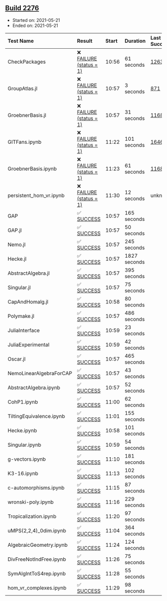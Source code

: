 ## [Build 2276](https://oscarci.mathematik.uni-kl.de/job/oscar-stable/2276/)

* Started on: 2021-05-21
* Ended on: 2021-05-21

| Test Name    | Result | Start | Duration | Last Success | First Failure |
|:-------------|:-------|:------|:---------|:-------------|:--------------|
| CheckPackages | ❌ [FAILURE (status = 1)](https://oscarci.mathematik.uni-kl.de/job/oscar-stable/2276/artifact/logs/build-2276/CheckPackages.log) | 10:56 | 61 seconds | [1263](https://oscarci.mathematik.uni-kl.de/job/oscar-stable/1263/) | [1264](https://oscarci.mathematik.uni-kl.de/job/oscar-stable/1264/) |
| GroupAtlas.jl | ❌ [FAILURE (status = 1)](https://oscarci.mathematik.uni-kl.de/job/oscar-stable/2276/artifact/logs/build-2276/GroupAtlas.jl.log) | 10:57 | 3 seconds | [871](https://oscarci.mathematik.uni-kl.de/job/oscar-stable/871/) | [872](https://oscarci.mathematik.uni-kl.de/job/oscar-stable/872/) |
| GroebnerBasis.jl | ❌ [FAILURE (status = 1)](https://oscarci.mathematik.uni-kl.de/job/oscar-stable/2276/artifact/logs/build-2276/GroebnerBasis.jl.log) | 10:57 | 31 seconds | [1168](https://oscarci.mathematik.uni-kl.de/job/oscar-stable/1168/) | [1169](https://oscarci.mathematik.uni-kl.de/job/oscar-stable/1169/) |
| GITFans.ipynb | ❌ [FAILURE (status = 1)](https://oscarci.mathematik.uni-kl.de/job/oscar-stable/2276/artifact/logs/build-2276/GITFans.ipynb.log) | 11:22 | 101 seconds | [1646](https://oscarci.mathematik.uni-kl.de/job/oscar-stable/1646/) | [1647](https://oscarci.mathematik.uni-kl.de/job/oscar-stable/1647/) |
| GroebnerBasis.ipynb | ❌ [FAILURE (status = 1)](https://oscarci.mathematik.uni-kl.de/job/oscar-stable/2276/artifact/logs/build-2276/GroebnerBasis.ipynb.log) | 11:23 | 61 seconds | [1168](https://oscarci.mathematik.uni-kl.de/job/oscar-stable/1168/) | [1169](https://oscarci.mathematik.uni-kl.de/job/oscar-stable/1169/) |
| persistent_hom_vr.ipynb | ❌ [FAILURE (status = 1)](https://oscarci.mathematik.uni-kl.de/job/oscar-stable/2276/artifact/logs/build-2276/persistent_hom_vr.ipynb.log) | 11:30 | 12 seconds | unknown | unknown |
| GAP | ✅ [SUCCESS](https://oscarci.mathematik.uni-kl.de/job/oscar-stable/2276/artifact/logs/build-2276/GAP.log) | 10:57 | 165 seconds |  |  |
| GAP.jl | ✅ [SUCCESS](https://oscarci.mathematik.uni-kl.de/job/oscar-stable/2276/artifact/logs/build-2276/GAP.jl.log) | 10:57 | 50 seconds |  |  |
| Nemo.jl | ✅ [SUCCESS](https://oscarci.mathematik.uni-kl.de/job/oscar-stable/2276/artifact/logs/build-2276/Nemo.jl.log) | 10:57 | 245 seconds |  |  |
| Hecke.jl | ✅ [SUCCESS](https://oscarci.mathematik.uni-kl.de/job/oscar-stable/2276/artifact/logs/build-2276/Hecke.jl.log) | 10:57 | 1827 seconds |  |  |
| AbstractAlgebra.jl | ✅ [SUCCESS](https://oscarci.mathematik.uni-kl.de/job/oscar-stable/2276/artifact/logs/build-2276/AbstractAlgebra.jl.log) | 10:57 | 395 seconds |  |  |
| Singular.jl | ✅ [SUCCESS](https://oscarci.mathematik.uni-kl.de/job/oscar-stable/2276/artifact/logs/build-2276/Singular.jl.log) | 10:57 | 75 seconds |  |  |
| CapAndHomalg.jl | ✅ [SUCCESS](https://oscarci.mathematik.uni-kl.de/job/oscar-stable/2276/artifact/logs/build-2276/CapAndHomalg.jl.log) | 10:58 | 80 seconds |  |  |
| Polymake.jl | ✅ [SUCCESS](https://oscarci.mathematik.uni-kl.de/job/oscar-stable/2276/artifact/logs/build-2276/Polymake.jl.log) | 10:57 | 486 seconds |  |  |
| JuliaInterface | ✅ [SUCCESS](https://oscarci.mathematik.uni-kl.de/job/oscar-stable/2276/artifact/logs/build-2276/JuliaInterface.log) | 10:59 | 23 seconds |  |  |
| JuliaExperimental | ✅ [SUCCESS](https://oscarci.mathematik.uni-kl.de/job/oscar-stable/2276/artifact/logs/build-2276/JuliaExperimental.log) | 10:59 | 42 seconds |  |  |
| Oscar.jl | ✅ [SUCCESS](https://oscarci.mathematik.uni-kl.de/job/oscar-stable/2276/artifact/logs/build-2276/Oscar.jl.log) | 10:57 | 465 seconds |  |  |
| NemoLinearAlgebraForCAP | ✅ [SUCCESS](https://oscarci.mathematik.uni-kl.de/job/oscar-stable/2276/artifact/logs/build-2276/NemoLinearAlgebraForCAP.log) | 10:57 | 43 seconds |  |  |
| AbstractAlgebra.ipynb | ✅ [SUCCESS](https://oscarci.mathematik.uni-kl.de/job/oscar-stable/2276/artifact/logs/build-2276/AbstractAlgebra.ipynb.log) | 10:57 | 52 seconds |  |  |
| CohP1.ipynb | ✅ [SUCCESS](https://oscarci.mathematik.uni-kl.de/job/oscar-stable/2276/artifact/logs/build-2276/CohP1.ipynb.log) | 11:00 | 62 seconds |  |  |
| TiltingEquivalence.ipynb | ✅ [SUCCESS](https://oscarci.mathematik.uni-kl.de/job/oscar-stable/2276/artifact/logs/build-2276/TiltingEquivalence.ipynb.log) | 11:01 | 155 seconds |  |  |
| Hecke.ipynb | ✅ [SUCCESS](https://oscarci.mathematik.uni-kl.de/job/oscar-stable/2276/artifact/logs/build-2276/Hecke.ipynb.log) | 10:58 | 101 seconds |  |  |
| Singular.ipynb | ✅ [SUCCESS](https://oscarci.mathematik.uni-kl.de/job/oscar-stable/2276/artifact/logs/build-2276/Singular.ipynb.log) | 10:59 | 54 seconds |  |  |
| g-vectors.ipynb | ✅ [SUCCESS](https://oscarci.mathematik.uni-kl.de/job/oscar-stable/2276/artifact/logs/build-2276/g-vectors.ipynb.log) | 11:10 | 181 seconds |  |  |
| K3-16.ipynb | ✅ [SUCCESS](https://oscarci.mathematik.uni-kl.de/job/oscar-stable/2276/artifact/logs/build-2276/K3-16.ipynb.log) | 11:13 | 102 seconds |  |  |
| c-automorphisms.ipynb | ✅ [SUCCESS](https://oscarci.mathematik.uni-kl.de/job/oscar-stable/2276/artifact/logs/build-2276/c-automorphisms.ipynb.log) | 11:15 | 87 seconds |  |  |
| wronski-poly.ipynb | ✅ [SUCCESS](https://oscarci.mathematik.uni-kl.de/job/oscar-stable/2276/artifact/logs/build-2276/wronski-poly.ipynb.log) | 11:16 | 229 seconds |  |  |
| Tropicalization.ipynb | ✅ [SUCCESS](https://oscarci.mathematik.uni-kl.de/job/oscar-stable/2276/artifact/logs/build-2276/Tropicalization.ipynb.log) | 11:20 | 97 seconds |  |  |
| uMPS(2,2,4)_0dim.ipynb | ✅ [SUCCESS](https://oscarci.mathematik.uni-kl.de/job/oscar-stable/2276/artifact/logs/build-2276/uMPS-2-2-4-_0dim.ipynb.log) | 11:04 | 364 seconds |  |  |
| AlgebraicGeometry.ipynb | ✅ [SUCCESS](https://oscarci.mathematik.uni-kl.de/job/oscar-stable/2276/artifact/logs/build-2276/AlgebraicGeometry.ipynb.log) | 11:24 | 124 seconds |  |  |
| DivFreeNotIndFree.ipynb | ✅ [SUCCESS](https://oscarci.mathematik.uni-kl.de/job/oscar-stable/2276/artifact/logs/build-2276/DivFreeNotIndFree.ipynb.log) | 11:26 | 75 seconds |  |  |
| SymAlgIntToS4rep.ipynb | ✅ [SUCCESS](https://oscarci.mathematik.uni-kl.de/job/oscar-stable/2276/artifact/logs/build-2276/SymAlgIntToS4rep.ipynb.log) | 11:28 | 55 seconds |  |  |
| hom_vr_complexes.ipynb | ✅ [SUCCESS](https://oscarci.mathematik.uni-kl.de/job/oscar-stable/2276/artifact/logs/build-2276/hom_vr_complexes.ipynb.log) | 11:29 | 98 seconds |  |  |
